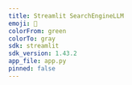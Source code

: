```yaml
---
title: Streamlit SearchEngineLLM
emoji: 👀
colorFrom: green
colorTo: gray
sdk: streamlit
sdk_version: 1.43.2
app_file: app.py
pinned: false
---
```

